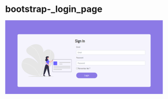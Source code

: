 # bootstrap-_login_page
![demo image 1](https://github.com/Sweety-Akter/bootstrap-_login_page/blob/366699a559341d176698e4a8c218cc502d0888fa/page_view.png)